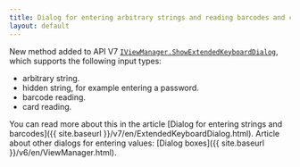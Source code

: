 ```yaml
---
title: Dialog for entering arbitrary strings and reading barcodes and cards
layout: default
---
```


New method added to API V7 [`IViewManager.ShowExtendedKeyboardDialog`](https://syrve.github.io/front.api.sdk/v7/html/M_Resto_Front_Api_UI_IViewManager_ShowExtendedKeyboardDialog.htm), which supports the following input types:
- arbitrary string.
- hidden string, for example entering a password.
- barcode reading.
- card reading.

You can read more about this in the article [Dialog for entering strings and barcodes]({{ site.baseurl }}/v7/en/ExtendedKeyboardDialog.html).
Article about other dialogs for entering values: [Dialog boxes]({{ site.baseurl }}/v6/en/ViewManager.html).
